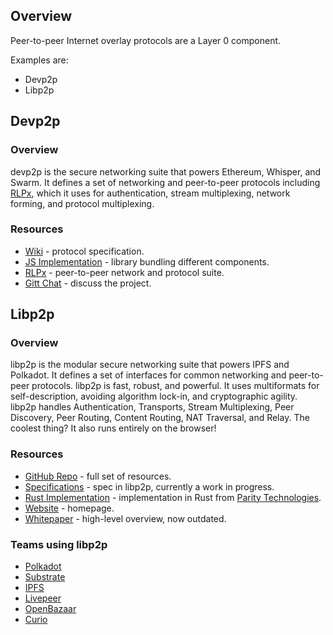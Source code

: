 ## Overview

Peer-to-peer Internet overlay protocols are a Layer 0 component.

Examples are:
* Devp2p
* Libp2p

## Devp2p 
### Overview
devp2p is the secure networking suite that powers Ethereum, Whisper, and Swarm. It defines a set of networking and peer-to-peer protocols including [RLPx](https://github.com/ethereum/devp2p/blob/master/rlpx.md), which it uses for authentication, stream multiplexing, network forming, and protocol multiplexing. 

### Resources
* [Wiki](https://ethereum.gitbooks.io/frontier-guide/content/devp2p.html) - protocol specification.
* [JS Implementation](https://github.com/ethereumjs/ethereumjs-devp2p) - library bundling different components.
* [RLPx](https://github.com/ethereum/devp2p/blob/master/rlpx.md) - peer-to-peer network and protocol suite.
* [Gitt Chat](https://gitter.im/ethereum/devp2p?at=5ab4d61ce3d0b1ff2c5bc3d4) - discuss the project.

## Libp2p
### Overview
libp2p is the modular secure networking suite that powers IPFS and Polkadot. It defines a set of interfaces for common networking and peer-to-peer protocols. libp2p is fast, robust, and powerful. It uses multiformats for self-description, avoiding algorithm lock-in, and cryptographic agility. libp2p handles Authentication, Transports, Stream Multiplexing, Peer Discovery, Peer Routing, Content Routing, NAT Traversal, and Relay. The coolest thing? It also runs entirely on the browser!

### Resources
* [GitHub Repo](https://github.com/libp2p/) - full set of resources.
* [Specifications](https://github.com/libp2p/specs) - spec in libp2p, currently a work in progress.
* [Rust Implementation](https://github.com/libp2p/rust-libp2p) - implementation in Rust from [Parity Technologies](https://github.com/paritytech/).
* [Website](https://libp2p.io/) - homepage.
* [Whitepaper](https://github.com/ethereum/wiki/wiki/libp2p-Whitepaper) - high-level overview, now outdated. 

### Teams using libp2p
* [Polkadot](https://github.com/w3f/Web3-wiki/wiki/Polkadot)
* [Substrate](https://github.com/w3f/Web3-wiki/wiki/Substrate)
* [IPFS](https://github.com/ipfs/ipfs)
* [Livepeer](https://github.com/ericxtang/livepeer-libp2p-spike)
* [OpenBazaar](https://github.com/OpenBazaar/go-libp2p-kad-dht)
* [Curio](https://github.com/dabeaz/curio)
